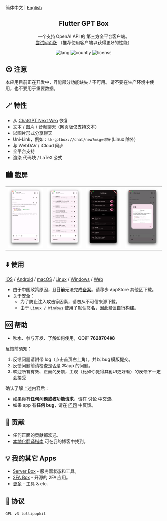 简体中文 | [English](README.md)

<h2 align="center">Flutter GPT Box</h2>

<p align="center">
一个支持 OpenAI API 的 第三方全平台客户端。
<br>
<a href="https://gpt.lolli.tech/">尝试网页版</a> （推荐使用客户端以获得更好的性能）
</p>

<!-- Badges-->
<p align="center">
  <img alt="lang" src="https://img.shields.io/badge/lang-dart-pink">
  <img alt="countly" src="https://img.shields.io/badge/analysis-countly-pink">
  <img alt="license" src="https://img.shields.io/badge/license-GPLv3-pink">
</p>

## 😣 注意
本应用目前正在开发中，可能部分功能缺失 / 不可用。
请不要在生产环境中使用，也不要用于重要数据。


## 🪄 特性
- 从 [ChatGPT Next Web](https://github.com/ChatGPTNextWeb/ChatGPT-Next-Web) 恢复
- 文本 / 图片 / 音频聊天（网页版仅支持文本）
- 以图片形式分享聊天
- Uni-Link，例如：`lk-gptbox://chat/new?msg=你好` (Linux 除外)
- 与 WebDAV / iCloud 同步
- 全平台支持
- 渲染 代码块 / LaTeX 公式


## 🏙️ 截屏
<table>
  <tr>
    <td><img width="277px" src="media/main.png"></td>
    <td><img width="277px" src="media/history.png"></td>
    <td><img width="277px" src="media/settings.png"></td>
    <td><img width="277px" src="media/share.png"></td>
  </tr>
</table>


## ⬇️ 使用
[iOS](https://apps.apple.com/app/id6476033062) / [Android](https://res.lolli.tech/gpt/latest.apk) / [macOS](https://apps.apple.com/app/id6476033062) / [Linux](https://res.lolli.tech/gpt/latest.AppImage) / [Windows](https://res.lolli.tech/gpt/latest.win.zip) / [Web](https://gpt.lolli.tech/)

- 由于中国政策原因，且**目前**无法完成[备案](https://github.com/lollipopkit/flutter_server_box/discussions/180)。请移步 AppStore 其他区下载。
- 关于安全：
  - 为了防止注入攻击等因素，请勿从不可信来源下载。
  - 由于 `Linux / Windows` 使用了默认签名，因此建议[自行构建](https://github.com/lollipopkit/flutter_server_box/wiki/%E4%B8%BB%E9%A1%B5#%E8%87%AA%E7%BC%96%E8%AF%91)。


## 🆘 帮助

- 吹水、参与开发、了解如何使用，QQ群 **762870488**

反馈前须知：
1. 反馈问题请附带 log（点击首页右上角），并以 bug 模版提交。
2. 反馈问题前请检查是否是 本app 的问题。
3. 欢迎所有有效、正面的反馈，主观（比如你觉得其他UI更好看）的反馈不一定会接受

确认了解上述内容后：
- 如果你有**任何问题或者功能请求**，请在 [讨论](https://github.com/lollipopkit/flutter_gpt_box/discussions/new/choose) 中交流。
- 如果 app 有**任何 bug**，请在 [问题](https://github.com/lollipopkit/flutter_gpt_box/issues/new) 中反馈。


## 🧱 贡献
- 任何正面的贡献都欢迎。
- [本地化翻译指南](https://blog.lolli.tech/faq/) 可在我的博客中找到。


## 💡 我的其它 Apps
- [Server Box](https://github.com/lollipopkit/flutter_server_box) - 服务器状态和工具。
- [2FA Box](https://github.com/lollipopkit/flutter_2fa) - 开源的 2FA 应用。
- [更多](https://github.com/lollipopkit) - 工具 & etc.


## 📝 协议
`GPL v3 lollipopkit`
